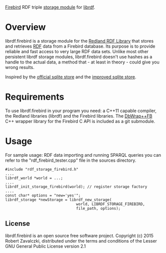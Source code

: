 
[Firebird](http://firebirdsql.org/) RDF triple 
[storage module](http://librdf.org/docs/api/redland-storage-modules.html)
for [librdf](http://librdf.org/).

# Overview

librdf.firebird is a storage module for the [Redland RDF Library](http://librdf.org/)
that stores and retrieves [RDF](http://www.w3.org/RDF/) data from a Firebird 
database. Its purpose is to provide reliable and fast access to very large RDF
data sets. Unlike most other persistent librdf storage modules, librdf.firebird
doesn't use hashes as a handle to the actual data, a method that - at least in
theory - could give you wrong results.

Inspired by the [official sqlite store](https://github.com/dajobe/librdf/blob/master/src/rdf_storage_sqlite.c)
and the [improved sqlite store](https://github.com/mro/librdf.sqlite). 

# Requirements

To use librdf.firebird in your program you need: a C++11 capable compiler, the
Redland libraries (librdf) and the Firebird libraries. The
[DbWrap++FB](https://github.com/rtravis/DbWrap-FB) C++ wrapper library for the
Firebird C API is included as a git submodule.

# Usage

For sample usage: RDF data importing and running SPARQL queries you can refer
to the "rdf_firebird_tester.cpp" file in the sources directory.

    #include "rdf_storage_firebird.h"
    ....
    librdf_world *world = ...;
    ....
    librdf_init_storage_firebird(world); // register storage factory  
    ....
    const char* options = "new='yes'";
    librdf_storage *newStorage = librdf_new_storage(
                                    world, LIBRDF_STORAGE_FIREBIRD,
                                    file_path, options);

## License

librdf.firebird is an open source free software project.
Copyright (c) 2015 Robert Zavalczki, distributed under the terms
and conditions of the Lesser GNU General Public License version
2.1
